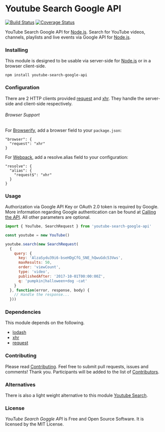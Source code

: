 # Youtube Search Google API
[![Build Status](https://travis-ci.org/webdevel/youtube-search-google-api.svg?branch=master)](https://travis-ci.org/webdevel/youtube-search-google-api)
[![Coverage Status](https://coveralls.io/repos/github/webdevel/youtube-search-google-api/badge.svg?branch=master)](https://coveralls.io/github/webdevel/youtube-search-google-api?branch=master)

YouTube Search Google API for [Node.js]. Search for YouTube videos, channels, playlists and live events via Google API for [Node.js].

### Installing
This module is designed to be usable via server-side for [Node.js] or in a browser client-side.
```
npm install youtube-search-google-api
```
### Configuration
There are 2 HTTP clients provided [request] and [xhr]. They handle the server-side and client-side respectively.
###### Browser Support
For [Browserify], add a browser field to your `package.json`:
```
"browser": {
  "request": "xhr"
}
```
For [Webpack], add a resolve.alias field to your configuration:
```
"resolve": {
  "alias": {
    "request$": "xhr"
  }
}
```
### Usage
Authorization via Google API Key or OAuth 2.0 token is required by Google. More information regarding Google authentication can be found at [Calling the API]. All other parameters are optional.

```JavaScript
import { YouTube, SearchRequest } from 'youtube-search-google-api'

const youtube = new YouTube()

youtube.search(new SearchRequest(
  {
    query: {
      key: 'AlzaSydu39i6-bseHDgCfG_SNE_hQwuGdc53Vws',
      maxResults: 50,
      order: 'viewCount',
      type: 'video',
      publishedAfter: '2017-10-01T00:00:00Z',
      q: 'pumpkin|halloween+dog -cat'
    }
  }, function(error, response, body) {
    // Handle the response...
  }))
```

### Dependencies
This module depends on the following.
- [lodash]
- [xhr]
- [request]

### Contributing
Please read [Contributing]. Feel free to submit pull requests, issues and comments! Thank you. Participants will be added to the list of [Contributors].

### Alternatives
There is also a light weight alternative to this module [Youtube Search].

### License
*YouTube Search Goggle API* is Free and Open Source Software. It is licensed by the MIT License.

[YouTube Search Google API]: https://github.com/webdevel/youtube-search-google-api
[Calling the API]: https://developers.google.com/youtube/v3/docs/#calling-the-api
[Youtube Search]: https://github.com/MaxGfeller/youtube-search
[lodash]: https://github.com/lodash/lodash
[xhr]: https://github.com/naugtur/xhr
[request]: https://github.com/request/request
[Contributors]: https://github.com/webdevel/youtube-search-google-api/blob/master/CONTRIBUTORS.md
[Contributing]: https://github.com/webdevel/youtube-search-google-api/blob/master/CONTRIBUTING.md
[Node.js]: https://nodejs.org/en/
[Browserify]: http://browserify.org/
[Webpack]: https://webpack.js.org/
